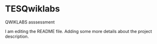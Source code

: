 # TESQwiklabs
QWIKLABS asssessment

I am editing the README file. Adding some more details about the project description.
